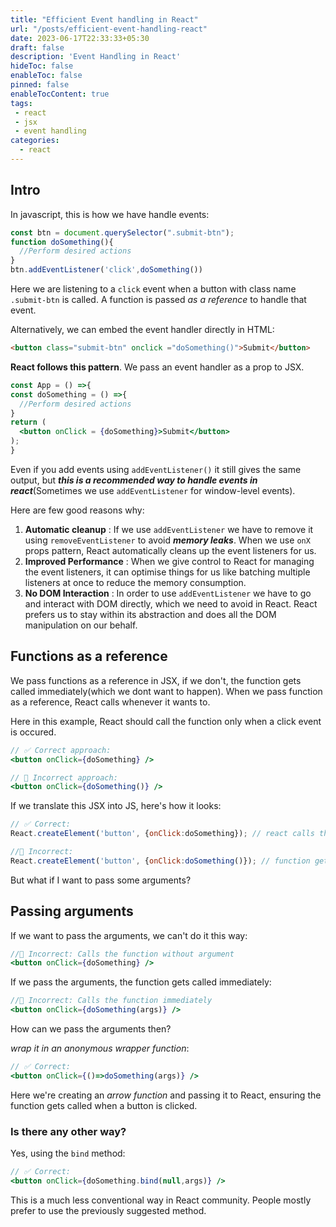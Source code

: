 ```yaml
---
title: "Efficient Event handling in React"
url: "/posts/efficient-event-handling-react"
date: 2023-06-17T22:33:33+05:30
draft: false
description: 'Event Handling in React'
hideToc: false
enableToc: false
pinned: false
enableTocContent: true
tags:
 - react
 - jsx
 - event handling
categories:
  - react
---
```


## Intro

In javascript, this is how we have handle events:

```js
const btn = document.querySelector(".submit-btn");
function doSomething(){
  //Perform desired actions
}
btn.addEventListener('click',doSomething())
```
Here we are listening to a `click` event when a button with class name `.submit-btn` is called. A function is passed *as a reference* to handle that event.

Alternatively, we can embed the event handler directly in HTML:

```html
<button class="submit-btn" onclick ="doSomething()">Submit</button>
```

**React follows this pattern**. We pass an event handler as a prop to JSX.


```jsx
const App = () =>{
const doSomething = () =>{
  //Perform desired actions
}
return (
  <button onClick = {doSomething}>Submit</button>
);
}
```

Even if you add events using `addEventListener()` it still gives the same output, but ***this is a recommended way to handle events in react***(Sometimes we use `addEventListener` for window-level events).

Here are few good reasons why:

1. **Automatic cleanup** : If we use `addEventListener` we have to remove it using `removeEventListener` to avoid ***memory leaks***. When we use `onX` props pattern, React automatically cleans up the event listeners for us.
2. **Improved Performance** : When we give control to React for managing the event listeners, it can optimise things for us like batching multiple listeners at once to reduce the memory consumption.
3. **No DOM Interaction** : In order to use `addEventListener` we have to go and interact with DOM directly, which we need to avoid in React. React prefers us to stay within its abstraction and does all the DOM manipulation on our behalf.

## Functions as a reference

We pass functions as a reference in JSX, if we don't, the function gets called immediately(which we dont want to happen). When we pass function as a reference, React calls whenever it wants to. 

Here in this example, React should call the function only when a click event is occured.

```jsx
// ✅ Correct approach:
<button onClick={doSomething} />

// 🚫 Incorrect approach:
<button onClick={doSomething()} />
```

If we translate this JSX into JS, here's how it looks:

```js
// ✅ Correct:
React.createElement('button', {onClick:doSomething}); // react calls this function

//🚫 Incorrect:
React.createElement('button', {onClick:doSomething()}); // function gets called immediately
```

But what if I want to pass some arguments?

## Passing arguments

If we want to pass the arguments, we can't do it this way:

```jsx
//🚫 Incorrect: Calls the function without argument
<button onClick={doSomething} />
```

If we pass the arguments, the function gets called immediately:

```jsx
//🚫 Incorrect: Calls the function immediately
<button onClick={doSomething(args)} />
```

How can we pass the arguments then?

*wrap it in an anonymous wrapper function*:

```jsx
// ✅ Correct:
<button onClick={()=>doSomething(args)} />
```

Here we're creating an *arrow function* and passing it to React, ensuring the function gets called when a button is clicked.

### Is there any other way?

Yes, using  the `bind` method:

```jsx
// ✅ Correct:
<button onClick={doSomething.bind(null,args)} />
```

This is a much less conventional way in React community. People mostly prefer to use the previously suggested method.

